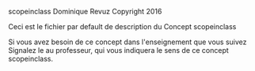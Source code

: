 scopeinclass
Dominique Revuz Copyright 2016

Ceci est le fichier par default de description du Concept scopeinclass

Si vous avez besoin de ce concept dans l'enseignement que vous suivez
 Signalez le au professeur, qui vous indiquera le sens de ce concept scopeinclass.
